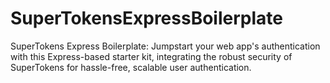 # SuperTokensExpressBoilerplate
SuperTokens Express Boilerplate: Jumpstart your web app's authentication with this Express-based starter kit, integrating the robust security of SuperTokens for hassle-free, scalable user authentication.
